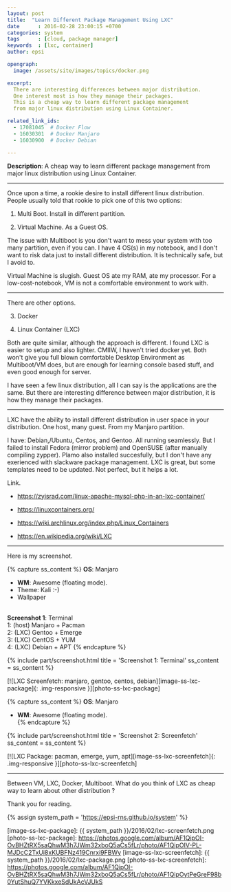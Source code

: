 ```yaml
---
layout: post
title:  "Learn Different Package Management Using LXC"
date      : 2016-02-28 23:00:15 +0700
categories: system
tags      : [cloud, package manager]
keywords  : [lxc, container]
author: epsi

opengraph:
  image: /assets/site/images/topics/docker.png

excerpt:
  There are interesting differences between major distribution.
  One interest most is how they manage their packages.
  This is a cheap way to learn different package management 
  from major linux distribution using Linux Container.

related_link_ids: 
  - 17081045  # Docker Flow
  - 16030301  # Docker Manjaro
  - 16030900  # Docker Debian  

---
```


**Description**: A cheap way to learn different package management from major linux distribution using Linux Container.

* * *

Once upon a time, a rookie desire to install different linux distribution. People usually told that rookie to pick one of this two options:

1. Multi Boot. Install in different partition.

2. Virtual Machine. As a Guest OS.

The issue with Multiboot is you don't want to mess your system with too many partition, even if you can. I have 4 OS(s) in my notebook, and I don't want to risk data just to install different distribution. It is technically safe, but I avoid to.

Virtual Machine is slugish. Guest OS ate my RAM, ate my processor. For a low-cost-notebook, VM is not a comfortable environment to work with.

* * *

There are other options.

3. Docker

4. Linux Container (LXC)

Both are quite similar, although the approach is different. I found LXC is easier to setup and also lighter. CMIIW, I haven't tried docker yet. Both won't give you full blown comfortable Desktop Environment as Multiboot/VM does, but are enough for learning console based stuff, and even good enough for server.

I have seen a few linux distribution, all I can say is the applications are the same. But there are interesting difference between major distribution, it is how they manage their packages.

* * *

LXC have the ability to install different distribution in user space in your distribution. One host, many guest. From my Manjaro partition.

I have: Debian,/Ubuntu, Centos, and Gentoo. All running seamlessly. But I failed to install Fedora (mirror problem) and OpenSUSE (after manually compiling zypper). Plamo also installed succesfully, but I don't have any exerienced with slackware package management. LXC is great, but some templates need to be updated. Not perfect, but it helps a lot.

Link.

* <https://zyisrad.com/linux-apache-mysql-php-in-an-lxc-container/>

* <https://linuxcontainers.org/>

* <https://wiki.archlinux.org/index.php/Linux_Containers>

* <https://en.wikipedia.org/wiki/LXC>



* * *

Here is my screenshot.

{% capture ss_content %}
<strong>OS</strong>: Manjaro<br/>
  + <strong>WM</strong>: Awesome (floating mode).<br/>
  + Theme: Kali :-)<br/>
  + Wallpaper<br/>
<br/>
<strong>Screenshot 1</strong>: Terminal<br/>
  1: (host) Manjaro + Pacman<br/>
  2: (LXC) Gentoo + Emerge<br/>
  3: (LXC) CentOS + YUM<br/>
  4: (LXC) Debian + APT
{% endcapture %}

{% include part/screenshot.html 
   title = 'Screenshot 1: Terminal' 
   ss_content = ss_content
%}

[![LXC Screenfetch: manjaro, gentoo, centos, debian][image-ss-lxc-package]{: .img-responsive }][photo-ss-lxc-package]
<br/>

{% capture ss_content %}
<strong>OS</strong>: Manjaro<br/>
  + <strong>WM</strong>: Awesome (floating mode).<br/>
{% endcapture %}

{% include part/screenshot.html 
   title = 'Screenshot 2: Screenfetch' 
   ss_content = ss_content
%}

[![LXC Package: pacman, emerge, yum, apt][image-ss-lxc-screenfetch]{: .img-responsive }][photo-ss-lxc-screenfetch]
<br/>

-- -- --

Between VM, LXC, Docker, Multiboot.
What do you think of LXC as cheap way to learn about other distribution ?

Thank you for reading.

[//]: <> ( -- -- -- links below -- -- -- )

{% assign system_path = 'https://epsi-rns.github.io/system' %}

[image-ss-lxc-package]:     {{ system_path }}/2016/02/lxc-screenfetch.png
[photo-ss-lxc-package]:     https://photos.google.com/album/AF1QipOI-OvBHZtRX5saQhwM3h7JWm32xboQ5aCs5fLr/photo/AF1QipOIV-PL-MJDcC2TxUi8xKUBFNz419Cnrxi9FBWy
[image-ss-lxc-screenfetch]: {{ system_path }}/2016/02/lxc-package.png
[photo-ss-lxc-screenfetch]: https://photos.google.com/album/AF1QipOI-OvBHZtRX5saQhwM3h7JWm32xboQ5aCs5fLr/photo/AF1QipOytPeGreF98b0YutShuQ7YVKkxeSdUkAcVJUkS



